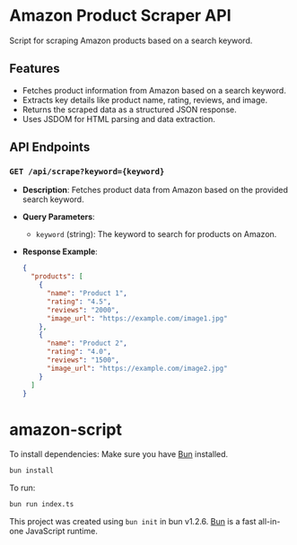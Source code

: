 # Amazon Product Scraper API

Script for scraping Amazon products based on a search keyword.

## Features

- Fetches product information from Amazon based on a search keyword.
- Extracts key details like product name, rating, reviews, and image.
- Returns the scraped data as a structured JSON response.
- Uses JSDOM for HTML parsing and data extraction.

## API Endpoints

### `GET /api/scrape?keyword={keyword}`

- **Description**: Fetches product data from Amazon based on the provided search keyword.

- **Query Parameters**:

  - `keyword` (string): The keyword to search for products on Amazon.

- **Response Example**:

  ```json
  {
    "products": [
      {
        "name": "Product 1",
        "rating": "4.5",
        "reviews": "2000",
        "image_url": "https://example.com/image1.jpg"
      },
      {
        "name": "Product 2",
        "rating": "4.0",
        "reviews": "1500",
        "image_url": "https://example.com/image2.jpg"
      }
    ]
  }
  ```

# amazon-script

To install dependencies:
Make sure you have [Bun](https://bun.sh) installed.

```bash
bun install
```

To run:

```bash
bun run index.ts
```

This project was created using `bun init` in bun v1.2.6. [Bun](https://bun.sh) is a fast all-in-one JavaScript runtime.
